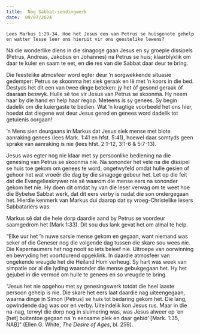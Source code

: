 ```yaml
---
title:  Nog Sabbat-sendingwerk
date:  09/07/2024
---
```


`Lees Markus 1:29-34. Hoe het Jesus een van Petrus se huisgenote gehelp en watter lesse leer ons hieruit vir ons geestelike lewens?`

Ná die wonderlike diens in die sinagoge gaan Jesus en sy groepie dissipels (Petrus, Andreas, Jakobus en Johannes) na Petrus se huis; klaarblyklik om daar te kuier en saam te eet, en die res van die Sabbat daar deur te bring.

Die feestelike atmosfeer word egter deur ’n sorgwekkende situasie gedemper: Petrus se skoonma het siek geraak en lê met ’n koors in die bed. Destyds het dit een van twee dinge beteken: jy het óf gesond geraak óf daaraan beswyk. Hulle sê toe vir Jesus van Petrus se skoonma. Hy neem haar by die hand en help haar regop. Meteens is sy genees. Sy begin dadelik om die kuiergaste te bedien. Wat ’n kragtige voorbeeld het ons hier, hoedat dat diegene wat deur Jesus gered en genees word dadelik tot getuienis oorgaan!

’n Mens sien deurgaans in Markus dat Jesus siek mense met blote aanraking genees (lees Mark. 1:41 en hfst. 5:41), hoewel daar somtyds geen sprake van aanraking is nie (lees hfst. 2:1-12, 3:1-6 & 5:7-13).

Jesus was egter nog nie klaar met sy persoonlike bediening na die genesing van Petrus se skoonma nie. Na sononder het vele na die dissipel se huis toe gekom om genees te word, ongetwyfeld omdat hulle gesien of gehoor het wat vroeër die dag by die sinagoge gebeur het. Let op die feit dat die Evangelieskrywer nie sê waarom die mense eers na sononder gekom het nie. Hy doen dit omdat hy van die leser verwag om te weet hoe die Bybelse Sabbat werk, dat dit eers verby is nadat die son ondergegaan het. Hierdie kenmerk van Markus dui daarop dat sy vroeg-Christelike lesers Sabbatariërs was.

Markus sê dat die hele dorp daardie aand by Petrus se voordeur saamgedrom het (Mark 1:33). Dit sou dus lank gevat het om almal te help.

“Elke uur het ’n nuwe sarsie mense gekom en gegaan, want niemand was seker of die Geneser nog die volgende dag tussen die skare sou wees nie. Die Kapernaumers het nog nooit so iets beleef nie. Uitroepe van oorwinning en bevryding het voortdurend opgeklink. In daardie atmosfeer van ongekende vreugde het die Heiland Hom verheug. Sy hart was week van simpatie oor al die lyding waaronder die mense gebukgegaan het. Hy het gejubel in die vermoë om hulle te genees en so vreugde te bring.

“Jesus het nie opgehou met sy genesingswerk totdat die heel laaste persoon gehelp is nie. Die skare het eers laat daardie nag uiteengegaan, waarna dinge in Simon [Petrus] se huis tot bedaring gekom het. Die lang, opwindende dag was oor en verby. Uiteindelik kon Jesus rus. Maar in die na-nag, terwyl die dorp nog in sluimering was, was Jesus alweer op ‘en [het] buitentoe gegaan na ’n eensame plek en daar gebid’ [Mark. 1:35, NAB]” (Ellen G. White, _The Desire of Ages_, bl. 259).